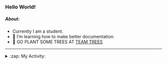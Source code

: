 ### Hello World!

##### About:
- Currently I am a student.
- 🌱 I’m learning how to make better documentation.
- 🌱 GO PLANT SOME TREES AT [TEAM TREES](https://teamtrees.org/)

---
<details>
  <summary>:zap: My Activity:</summary>
  
<!--START_SECTION:waka-->
![Code Time](http://img.shields.io/badge/Code%20Time-1%2C135%20hrs%2037%20mins-blue)

**I'm a Night 🦉** 

```text
🌞 Morning                1367 commits        ██░░░░░░░░░░░░░░░░░░░░░░░   09.09 % 
🌆 Daytime                5297 commits        █████████░░░░░░░░░░░░░░░░   35.23 % 
🌃 Evening                4413 commits        ███████░░░░░░░░░░░░░░░░░░   29.35 % 
🌙 Night                  3959 commits        ███████░░░░░░░░░░░░░░░░░░   26.33 % 
```
📅 **I'm Most Productive on Wednesday** 

```text
Monday                   2271 commits        ████░░░░░░░░░░░░░░░░░░░░░   15.10 % 
Tuesday                  1950 commits        ███░░░░░░░░░░░░░░░░░░░░░░   12.97 % 
Wednesday                3438 commits        ██████░░░░░░░░░░░░░░░░░░░   22.87 % 
Thursday                 1923 commits        ███░░░░░░░░░░░░░░░░░░░░░░   12.79 % 
Friday                   1456 commits        ██░░░░░░░░░░░░░░░░░░░░░░░   09.68 % 
Saturday                 1332 commits        ██░░░░░░░░░░░░░░░░░░░░░░░   08.86 % 
Sunday                   2666 commits        ████░░░░░░░░░░░░░░░░░░░░░   17.73 % 
```


📊 **This Week I Spent My Time On** 

```text
🔥 Editors: 
VS Code                  2 hrs 41 mins       █████████████████████████   100.00 % 

🐱‍💻 Projects: 
praise                   1 hr 21 mins        █████████████░░░░░░░░░░░░   50.59 % 
gfg-frontend             1 hr 19 mins        ████████████░░░░░░░░░░░░░   49.41 % 
```


 Last Updated on 14/06/2023 20:08:39 UTC
<!--END_SECTION:waka-->
</details>
